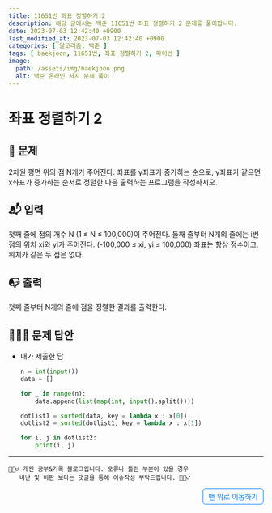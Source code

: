 ```yaml
---
title: 11651번 좌표 정렬하기 2
description: 해당 글에서는 백준 11651번 좌표 정렬하기 2 문제를 풀이합니다.
date: 2023-07-03 12:42:40 +0900
last_modified_at: 2023-07-03 12:42:40 +0900
categories: [ 알고리즘, 백준 ]
tags: [ baekjoon, 11651번, 좌표 정렬하기 2, 파이썬 ]
image:
  path: /assets/img/baekjoon.png
  alt: 백준 온라인 저지 문제 풀이
---
```

    
# 좌표 정렬하기 2
## 📃 문제
2차원 평면 위의 점 N개가 주어진다. 좌표를 y좌표가 증가하는 순으로, y좌표가 같으면 x좌표가 증가하는 순서로 정렬한 다음 출력하는 프로그램을 작성하시오.

## 📬 입력
첫째 줄에 점의 개수 N (1 ≤ N ≤ 100,000)이 주어진다. 둘째 줄부터 N개의 줄에는 i번점의 위치 xi와 yi가 주어진다. (-100,000 ≤ xi, yi ≤ 100,000) 좌표는 항상 정수이고, 위치가 같은 두 점은 없다. 

## 📭 출력
첫째 줄부터 N개의 줄에 점을 정렬한 결과를 출력한다.

## 🙆🏻‍♂️ 문제 답안

- 내가 제출한 답
    ```python
    n = int(input())
    data = []

    for _ in range(n):
        data.append(list(map(int, input().split())))

    dotlist1 = sorted(data, key = lambda x : x[0])
    dotlist2 = sorted(dotlist1, key = lambda x : x[1])

    for i, j in dotlist2:
        print(i, j)
    ```

***

    🙋🏻‍♂️ 개인 공부&기록 블로그입니다. 오류나 틀린 부분이 있을 경우 
       비난 및 비판 보다는 댓글을 통해 이슈작성 부탁드립니다. 🙋🏻‍♂️

<a href="#" style="display: inline-block; padding: 5px 10px; color: #007bff; text-decoration: none; border: 0.5px solid #007bff; border-radius: 5px; float: right;">맨 위로 이동하기</a>